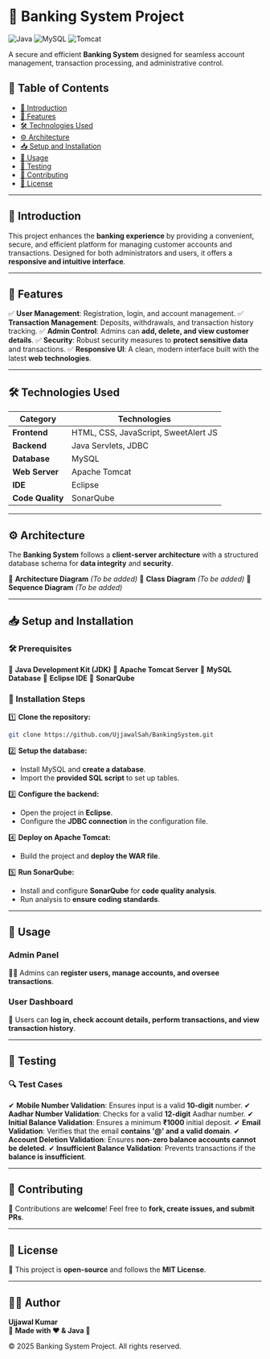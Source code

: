 # 🏦 Banking System Project

![Java](https://img.shields.io/badge/Java-ED8B00?style=for-the-badge&logo=java&logoColor=white) ![MySQL](https://img.shields.io/badge/MySQL-4479A1?style=for-the-badge&logo=mysql&logoColor=white) ![Tomcat](https://img.shields.io/badge/Tomcat-064F8C?style=for-the-badge&logo=apache-tomcat&logoColor=white)

A secure and efficient **Banking System** designed for seamless account management, transaction processing, and administrative control.

## 📑 Table of Contents
- [📌 Introduction](#-introduction)
- [🚀 Features](#-features)
- [🛠 Technologies Used](#-technologies-used)
- [⚙️ Architecture](#-architecture)
- [📥 Setup and Installation](#-setup-and-installation)
- [📌 Usage](#-usage)
- [🧪 Testing](#-testing)
- [🤝 Contributing](#-contributing)
- [📜 License](#-license)

---

## 📌 Introduction
This project enhances the **banking experience** by providing a convenient, secure, and efficient platform for managing customer accounts and transactions. Designed for both administrators and users, it offers a **responsive and intuitive interface**.

---

## 🚀 Features
✅ **User Management**: Registration, login, and account management.
✅ **Transaction Management**: Deposits, withdrawals, and transaction history tracking.
✅ **Admin Control**: Admins can **add, delete, and view customer details**.
✅ **Security**: Robust security measures to **protect sensitive data** and transactions.
✅ **Responsive UI**: A clean, modern interface built with the latest **web technologies**.

---

## 🛠 Technologies Used

| **Category**  | **Technologies** |
|--------------|----------------|
| **Frontend** | HTML, CSS, JavaScript, SweetAlert JS |
| **Backend**  | Java Servlets, JDBC |
| **Database** | MySQL |
| **Web Server** | Apache Tomcat |
| **IDE** | Eclipse |
| **Code Quality** | SonarQube |

---

## ⚙️ Architecture
The **Banking System** follows a **client-server architecture** with a structured database schema for **data integrity** and **security**.

📌 **Architecture Diagram** *(To be added)*
📌 **Class Diagram** *(To be added)*
📌 **Sequence Diagram** *(To be added)*

---

## 📥 Setup and Installation

### **🛠 Prerequisites**
🔹 **Java Development Kit (JDK)**
🔹 **Apache Tomcat Server**
🔹 **MySQL Database**
🔹 **Eclipse IDE**
🔹 **SonarQube**

### **📌 Installation Steps**
1️⃣ **Clone the repository:**
```sh
git clone https://github.com/UjjawalSah/BankingSystem.git
```
2️⃣ **Setup the database:**
   - Install MySQL and **create a database**.
   - Import the **provided SQL script** to set up tables.

3️⃣ **Configure the backend:**
   - Open the project in **Eclipse**.
   - Configure the **JDBC connection** in the configuration file.

4️⃣ **Deploy on Apache Tomcat:**
   - Build the project and **deploy the WAR file**.

5️⃣ **Run SonarQube:**
   - Install and configure **SonarQube** for **code quality analysis**.
   - Run analysis to **ensure coding standards**.

---

## 📌 Usage

### **Admin Panel**
👨‍💼 Admins can **register users, manage accounts, and oversee transactions**.

### **User Dashboard**
👤 Users can **log in, check account details, perform transactions, and view transaction history**.

---

## 🧪 Testing
### **🔍 Test Cases**
✔ **Mobile Number Validation**: Ensures input is a valid **10-digit** number.
✔ **Aadhar Number Validation**: Checks for a valid **12-digit** Aadhar number.
✔ **Initial Balance Validation**: Ensures a minimum **₹1000** initial deposit.
✔ **Email Validation**: Verifies that the email **contains '@' and a valid domain**.
✔ **Account Deletion Validation**: Ensures **non-zero balance accounts cannot be deleted**.
✔ **Insufficient Balance Validation**: Prevents transactions if the **balance is insufficient**.

---

## 🤝 Contributing
🔹 Contributions are **welcome**! Feel free to **fork, create issues, and submit PRs**.

---

## 📜 License
📌 This project is **open-source** and follows the **MIT License**.

---

## 👨‍💻 Author
**Ujjawal Kumar**  
📌 **Made with ❤️ & Java 🚀**  

© 2025 Banking System Project. All rights reserved.
